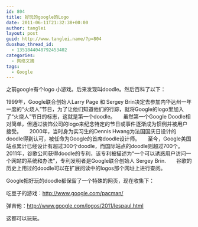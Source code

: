 ```yaml
---
id: 804
title: 好玩的google的Logo
date: 2011-06-11T21:32:38+00:00
author: tanglei
layout: post
guid: http://www.tanglei.name/?p=804
duoshuo_thread_id:
  - 1351844048792453402
categories:
  - 网络文摘
tags:
  - Google
---
```

之前google有个logo 小游戏。后来发现叫doodle。然后百科了以下：

1999年，Google联合创始人Larry Page 和 Sergey Brin决定去参加内华达州一年一度的“火烧人”节日，为了让他们知道他们的行踪，就将Google的logo里加入了“火烧人”节日的标志，这就是第一个doodle。　　虽然第一个Google Doodle相对简单，但通过装饰公司的logo来纪念特定的节日或事件逐渐成为惯例并被用户接受。　　2000年，当时身为实习生的Dennis Hwang为法国国庆日设计的doodle得到认可，被任命为Google的首席doodle设计师。　　至今，Google美国站点累计已经设计有超过300个doodle，而国际站点的doodle则超过700个。　　2011年，谷歌公司获得doodle的专利，该专利被描述为“一个可以诱惑用户访问一个网站的系统和办法”，专利发明者是Google联合创始人 Sergey Brin.　　谷歌的历史上用过的doodle可以在扩展阅读中的logos那个网址上进行查阅。

Google把好玩的doodle都保留了一个特殊的网页，现在收集下：

吃豆子的游戏：<http://www.google.com/pacman/>

弹吉他：<http://www.google.com/logos/2011/lespaul.html>

这都可以玩玩。
